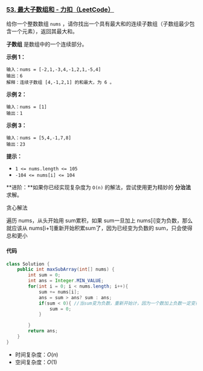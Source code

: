 ### [53. 最大子数组和 - 力扣（LeetCode）](https://leetcode.cn/problems/maximum-subarray/)

给你一个整数数组 `nums` ，请你找出一个具有最大和的连续子数组（子数组最少包含一个元素），返回其最大和。

**子数组** 是数组中的一个连续部分。

 

**示例 1：**

```
输入：nums = [-2,1,-3,4,-1,2,1,-5,4]
输出：6
解释：连续子数组 [4,-1,2,1] 的和最大，为 6 。
```

**示例 2：**

```
输入：nums = [1]
输出：1
```

**示例 3：**

```
输入：nums = [5,4,-1,7,8]
输出：23
```

 

**提示：**

- `1 <= nums.length <= 105`
- `-104 <= nums[i] <= 104`

 

**进阶：**如果你已经实现复杂度为 `O(n)` 的解法，尝试使用更为精妙的 **分治法** 求解。





贪心解法

遍历 nums，从头开始用 sum累积，如果 sum一旦加上 nums[i]变为负数，那么就应该从 nums[i+1]重新开始积累sum了，因为已经变为负数的 sum，只会使得总和更小



#### 代码

```java
class Solution {
    public int maxSubArray(int[] nums) {
        int sum = 0;
        int ans = Integer.MIN_VALUE;
        for(int i = 0; i < nums.length; i++){
            sum += nums[i];
            ans = sum > ans? sum : ans;
            if(sum < 0){ //当sum变为负数，重新开始计，因为一个数加上负数一定变得更小
                sum = 0; 
            }

        }
        return ans;
    }
}
```

- 时间复杂度：$O(n)$
- 空间复杂度：$O(1)$